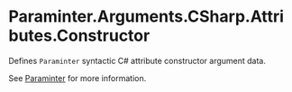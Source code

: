 # Paraminter.Arguments.CSharp.Attributes.Constructor

Defines `Paraminter` syntactic C# attribute constructor argument data.

See [Paraminter](https://www.github.com/Paraminter/Paraminter) for more information.
